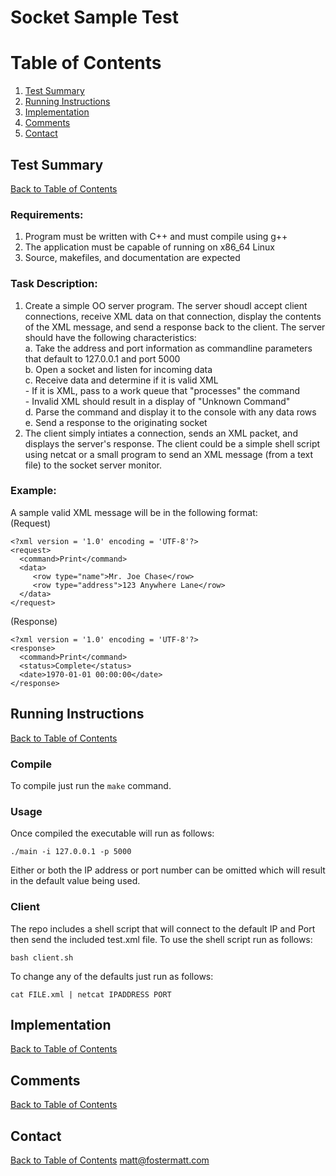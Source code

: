 # Socket Sample Test
# Table of Contents
1. [Test Summary](README.md#test-summary)
2. [Running Instructions](README.md#test-summary)
3. [Implementation](README.md#test-summary)
4. [Comments](README.md#test-summary)
5. [Contact](README.md#test-summary)
## Test Summary
[Back to Table of Contents](README.md#table-of-contents)
### Requirements:
1) Program must be written with C++ and must compile using g++
2) The application must be capable of running on x86_64 Linux
3) Source, makefiles, and documentation are expected

### Task Description:
1. Create a simple OO server program. The server shoudl accept client connections, receive XML data on that connection, display the contents of the XML message, and send a response back to the client. The server should have the following characteristics:  
     a. Take the address and port information as commandline parameters that default to 127.0.0.1 and port 5000  
     b. Open a socket and listen for incoming data  
     c. Receive data and determine if it is valid XML  
        - If it is XML, pass to a work queue that "processes" the command  
        - Invalid XML should result in a display of "Unknown Command"  
     d. Parse the command and display it to the console with any data rows  
     e. Send a response to the originating socket  
2. The client simply intiates a connection, sends an XML packet, and displays the server's response. The client could be a simple shell script using netcat or a small program to send an XML message (from a text file) to the socket server monitor.  
### Example:  
A sample valid XML message will be in the following format:  
(Request)
```
<?xml version = '1.0' encoding = 'UTF-8'?>
<request>
  <command>Print</command>
  <data>
     <row type="name">Mr. Joe Chase</row>
     <row type="address">123 Anywhere Lane</row>
  </data>
</request>
```
(Response)  
```
<?xml version = '1.0' encoding = 'UTF-8'?>
<response>
  <command>Print</command>
  <status>Complete</status>
  <date>1970-01-01 00:00:00</date>
</response>
```
## Running Instructions
[Back to Table of Contents](README.md#table-of-contents)
### Compile
To compile just run the `make` command.
### Usage
Once compiled the executable will run as follows:
```
./main -i 127.0.0.1 -p 5000
```
Either or both the IP address or port number can be omitted which will result in the default value being used.
### Client  
The repo includes a shell script that will connect to the default IP and Port then send the included test.xml file.
To use the shell script run as follows:
```
bash client.sh
```
To change any of the defaults just run as follows:
```
cat FILE.xml | netcat IPADDRESS PORT
```
## Implementation
[Back to Table of Contents](README.md#table-of-contents)
## Comments
[Back to Table of Contents](README.md#table-of-contents)
## Contact
[Back to Table of Contents](README.md#table-of-contents)
[matt@fostermatt.com](mailto:matt@fostermatt.com)
